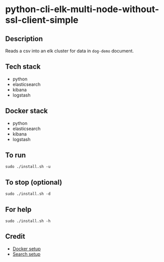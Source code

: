 # python-cli-elk-multi-node-without-ssl-client-simple

## Description
Reads a csv into an elk cluster for data in `dog-demo` document.

## Tech stack
- python
- elasticsearch
- kibana
- logstash

## Docker stack
- python
- elasticsearch
- kibana
- logstash

## To run
`sudo ./install.sh -u`

## To stop (optional)
`sudo ./install.sh -d`

## For help
`sudo ./install.sh -h`

## Credit
- [Docker setup](https://github.com/jeroenhendricksen/elasticsearch-docker-cluster)
- [Search setup](https://www.elastic.co/guide/en/elasticsearch/client/python-api/master/examples.html)